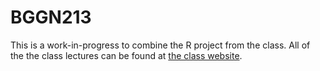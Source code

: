 # BGGN213 

This is a work-in-progress to combine the R project from the class. All of the the class lectures can be found at [the class website](https://bioboot.github.io/bggn213_S19/lectures/#10).

